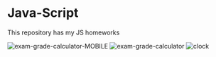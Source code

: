 # Java-Script
This repository has my JS homeworks

![exam-grade-calculator-MOBILE](https://user-images.githubusercontent.com/86866530/173248379-22b750c6-6017-4b8a-b7c4-aa9a6fcc6085.jpeg)
![exam-grade-calculator](https://user-images.githubusercontent.com/86866530/173248384-0ea863fa-4bf2-44ae-b39d-ffc182be8b5e.png)
![clock](https://user-images.githubusercontent.com/86866530/173248391-f30d1ea2-3c07-401e-97c8-5291dcef47a9.jpg)
